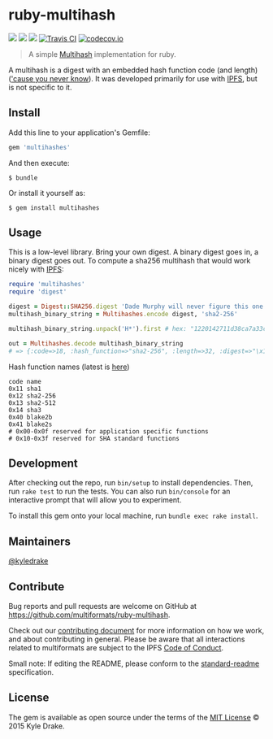 # ruby-multihash

[![](https://img.shields.io/badge/project-multiformats-blue.svg?style=flat-square)](https://github.com/multiformats/multiformats)
[![](https://img.shields.io/badge/freenode-%23ipfs-blue.svg?style=flat-square)](https://webchat.freenode.net/?channels=%23ipfs)
[![](https://img.shields.io/badge/readme%20style-standard-brightgreen.svg?style=flat-square)](https://github.com/RichardLitt/standard-readme)
[![Travis CI](https://img.shields.io/travis/multiformats/ruby-multihash.svg?style=flat-square&branch=master)](https://travis-ci.org/multiformats/ruby-multihash)
[![codecov.io](https://img.shields.io/codecov/c/github/multiformats/ruby-multihash.svg?style=flat-square&branch=master)](https://codecov.io/github/multiformats/ruby-multihash?branch=master)

> A simple [Multihash](https://github.com/multiformats/multihash) implementation for ruby.

A multihash is a digest with an embedded hash function code (and length) (['cause you never know](https://twitter.com/matthew_d_green/status/597409850381836288)). It was developed primarily for use with [IPFS](https://github.com/ipfs/ipfs), but is not specific to it.

## Install

Add this line to your application's Gemfile:

```ruby
gem 'multihashes'
```

And then execute:

    $ bundle

Or install it yourself as:

    $ gem install multihashes

## Usage

This is a low-level library. Bring your own digest. A binary digest goes in, a binary digest goes out. To compute a sha256 multihash that would work nicely with [IPFS](https://github.com/ipfs/ipfs):

```ruby
require 'multihashes'
require 'digest'

digest = Digest::SHA256.digest 'Dade Murphy will never figure this one out'
multihash_binary_string = Multihashes.encode digest, 'sha2-256'

multihash_binary_string.unpack('H*').first # hex: "1220142711d38ca7a33c521841..."

out = Multihashes.decode multihash_binary_string
# => {:code=>18, :hash_function=>"sha2-256", :length=>32, :digest=>"\x14'\x11\xD3\x8C\xA7\xA3<R\x18Ao\x8F\xFC\xC6FH\xCAF\x16\xA6%\xB5\xE0\xA0\xAB=\xA1\x91\x1D]z"}

```

Hash function names (latest is [here](https://github.com/multiformats/multihash/blob/master/hashtable.csv))

    code name
    0x11 sha1
    0x12 sha2-256
    0x13 sha2-512
    0x14 sha3
    0x40 blake2b
    0x41 blake2s
    # 0x00-0x0f reserved for application specific functions
    # 0x10-0x3f reserved for SHA standard functions

## Development

After checking out the repo, run `bin/setup` to install dependencies. Then, run `rake test` to run the tests. You can also run `bin/console` for an interactive prompt that will allow you to experiment.

To install this gem onto your local machine, run `bundle exec rake install`.

## Maintainers

[@kyledrake](https://github.com/kyledrake)

## Contribute

Bug reports and pull requests are welcome on GitHub at https://github.com/multiformats/ruby-multihash.

Check out our [contributing document](https://github.com/multiformats/multiformats/blob/master/contributing.md) for more information on how we work, and about contributing in general. Please be aware that all interactions related to multiformats are subject to the IPFS [Code of Conduct](https://github.com/ipfs/community/blob/master/code-of-conduct.md).

Small note: If editing the README, please conform to the [standard-readme](https://github.com/RichardLitt/standard-readme) specification.

## License

The gem is available as open source under the terms of the [MIT License](https://opensource.org/licenses/MIT) © 2015 Kyle Drake.
